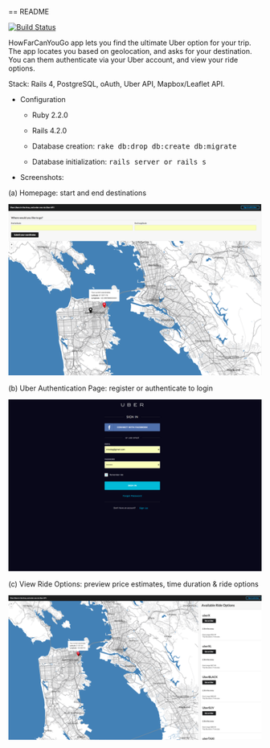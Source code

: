 == README

[![Build Status](https://travis-ci.org/irinatag/uber-api-project.svg?branch=master)](https://travis-ci.org/irinatag/uber-api-project)

HowFarCanYouGo app lets you find the ultimate Uber option for your trip. The app locates you based on geolocation, and asks for your destination. You can them authenticate via your Uber account, and view your ride options.

Stack: Rails 4, PostgreSQL, oAuth, Uber API, Mapbox/Leaflet API.

* Configuration

  * Ruby 2.2.0

  * Rails 4.2.0

  * Database creation:
  <tt>rake db:drop db:create db:migrate</tt>

  * Database initialization:
  <tt>rails server or rails s</tt>

* Screenshots:

(a) Homepage: start and end destinations

![Homepage: choose start and end destination](public/images/homepage.png)

(b) Uber Authentication Page: register or authenticate to login

![Authentication](public/images/auth.png)

(c) View Ride Options: preview price estimates, time duration & ride options

![Ride Options](public/images/rides.png)
